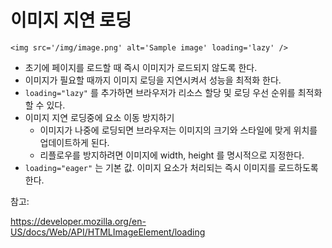 # 이미지 지연 로딩

```tsx
<img src='/img/image.png' alt='Sample image' loading='lazy' />
```

- 초기에 페이지를 로드할 때 즉시 이미지가 로드되지 않도록 한다.
- 이미지가 필요할 때까지 이미지 로딩을 지연시켜서 성능을 최적화 한다.
- `loading="lazy"` 를 추가하면 브라우저가 리소스 할당 및 로딩 우선 순위를 최적화할 수 있다.
- 이미지 지연 로딩중에 요소 이동 방지하기
  - 이미지가 나중에 로딩되면 브라우저는 이미지의 크기와 스타일에 맞게 위치를 업데이트하게 된다.
  - 리플로우를 방지하려면 이미지에 width, height 를 명시적으로 지정한다.
- `loading="eager"` 는 기본 값. 이미지 요소가 처리되는 즉시 이미지를 로드하도록 한다.

참고:

https://developer.mozilla.org/en-US/docs/Web/API/HTMLImageElement/loading

